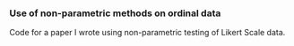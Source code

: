 ### Use of non-parametric methods on ordinal data
Code for a paper I wrote using non-parametric testing of Likert Scale data.
